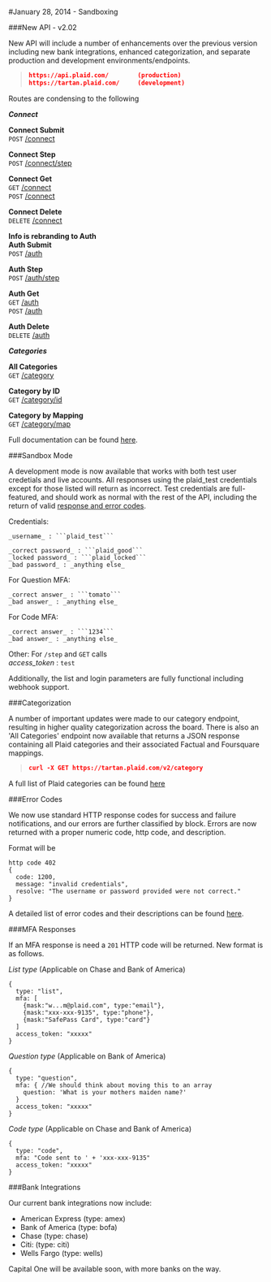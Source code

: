 #January 28, 2014 - Sandboxing

###New API - v2.02

New API will include a number of enhancements over the previous version including new bank integrations, enhanced categorization, and separate production and development environments/endpoints.

>```json
> https://api.plaid.com/ 		(production)
> https://tartan.plaid.com/		(development)
>```

Routes are condensing to the following

***Connect***

**Connect Submit**  
```POST```  [/connect](https://tartan.plaid.com/v2/connect)  

**Connect Step**  
```POST```  [/connect/step](https://tartan.plaid.com/v2/connect/step)  

**Connect Get**  
```GET```  [/connect](https://tartan.plaid.com/v2/connect/get)  
```POST```  [/connect](https://tartan.plaid.com/v2/connect)  

**Connect Delete**  
```DELETE``` [/connect](https://tartan.plaid.com/v2/connect)


**Info is rebranding to Auth**  
**Auth Submit**  
```POST```  [/auth](https://tartan.plaid.com/v2/auth)  

**Auth Step**  
```POST```  [/auth/step](https://tartan.plaid.com/v2/auth/step)  

**Auth Get**  
```GET```  [/auth](https://tartan.plaid.com/v2/auth/get)  
```POST```  [/auth](https://tartan.plaid.com/v2/auth)  

**Auth Delete**  
```DELETE``` [/auth](https://tartan.plaid.com/v2/auth)


***Categories***

**All Categories**  
```GET```  [/category](https://tartan.plaid.com/v2/category)  

**Category by ID**  
```GET```  [/category/id](https://tartan.plaid.com/v2/category/id/)  

**Category by Mapping**  
```GET```  [/category/map](https://tartan.plaid.com/v2/category/map)

Full documentation can be found [here](https://www.plaid.com/docs).


###Sandbox Mode

A development mode is now available that works with both test user credetials and live accounts. All responses using the plaid_test credentials except for those listed will return as incorrect. Test credentials are full-featured, and should work as normal with the rest of the API, including the return of valid [response and error codes](https://github.com/plaid/support/blob/master/errors.md).

Credentials:
```
_username_ : ```plaid_test```

_correct password_ : ```plaid_good```  
_locked password_ : ```plaid_locked```  
_bad password_ : _anything else_  
```

For Question MFA:
```
_correct answer_ : ```tomato```  
_bad answer_ : _anything else_
```

For Code MFA:
```
_correct answer_ : ```1234```  
_bad answer_ : _anything else_
```

Other:
For ```/step``` and ```GET``` calls     
*access_token* : ```test```

Additionally, the list and login parameters are fully functional including webhook support.


###Categorization

A number of important updates were made to our category endpoint, resulting in higher quality categorization across the board. There is also an 'All Categories' endpoint now available that returns a JSON response containing all Plaid categories and their associated Factual and Foursquare mappings.

>```json
> curl -X GET https://tartan.plaid.com/v2/category
>```

A full list of Plaid categories can be found [here](https://github.com/plaid/support/blob/master/categories.md)


###Error Codes

We now use standard HTTP response codes for success and failure notifications, and our errors are further classified by block. Errors are now returned with a proper numeric code, http code, and description.

Format will be 

```
http code 402
{
  code: 1200,
  message: "invalid credentials",
  resolve: "The username or password provided were not correct."
}
```

A detailed list of error codes and their descriptions can be found [here](https://github.com/plaid/support/blob/master/errors.md).


###MFA Responses

If an MFA response is need a ```201``` HTTP code will be returned.
New format is as follows.

*List type* (Applicable on Chase and Bank of America)
```
{
  type: "list",
  mfa: [
    {mask:"w...m@plaid.com", type:"email"},
    {mask:"xxx-xxx-9135", type:"phone"},
    {mask:"SafePass Card", type:"card"}
  ]
  access_token: "xxxxx"
}
```

*Question type* (Applicable on Bank of America)
```
{
  type: "question",
  mfa: { //We should think about moving this to an array
    question: 'What is your mothers maiden name?'
  }
  access_token: "xxxxx"
}
```

*Code type* (Applicable on Chase and Bank of America)
```
{
  type: "code",
  mfa: "Code sent to ' + 'xxx-xxx-9135"
  access_token: "xxxxx"
}
```

###Bank Integrations

Our current bank integrations now include:

 - American Express		(type: amex)
 - Bank of America 		(type: bofa)
 - Chase				(type: chase)
 - Citi:				(type: citi)
 - Wells Fargo			(type: wells)

Capital One will be available soon, with more banks on the way.
